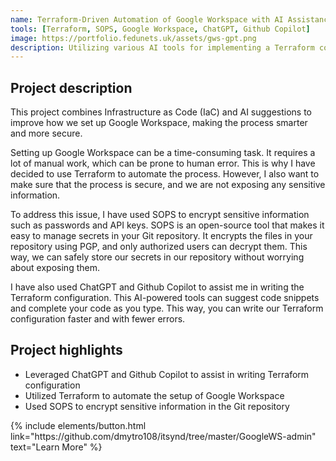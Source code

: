 ```yaml
---
name: Terraform-Driven Automation of Google Workspace with AI Assistance
tools: [Terraform, SOPS, Google Workspace, ChatGPT, Github Copilot]
image: https://portfolio.fedunets.uk/assets/gws-gpt.png
description: Utilizing various AI tools for implementing a Terraform configuration the project showcases an approach to automating Google Workspace setups.
---
```

## Project description
This project combines Infrastructure as Code (IaC) and AI suggestions to improve how we set up Google Workspace, making the process smarter and more secure.

Setting up Google Workspace can be a time-consuming task. It requires a lot of manual work, which can be prone to human error. This is why I have decided to use Terraform to automate the process. However, I also want to make sure that the process is secure, and we are not exposing any sensitive information.

To address this issue, I have used SOPS to encrypt sensitive information such as passwords and API keys. SOPS is an open-source tool that makes it easy to manage secrets in your Git repository. It encrypts the files in your repository using PGP, and only authorized users can decrypt them. This way, we can safely store our secrets in our repository without worrying about exposing them.

I have also used ChatGPT and Github Copilot to assist me in writing the Terraform configuration. This AI-powered tools can suggest code snippets and complete your code as you type. This way, you can write our Terraform configuration faster and with fewer errors.  

## Project highlights
- Leveraged ChatGPT and Github Copilot to assist in writing Terraform configuration
- Utilized Terraform to automate the setup of Google Workspace
- Used SOPS to encrypt sensitive information in the Git repository

<p class="text-center">
{% include elements/button.html link="https://github.com/dmytro108/itsynd/tree/master/GoogleWS-admin" text="Learn More" %}
</p>